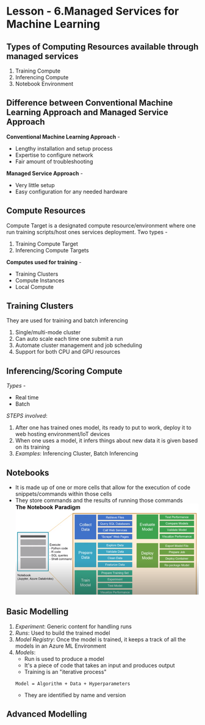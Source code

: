 # Lesson - 6.Managed Services for Machine Learning

## Types of Computing Resources available through managed services
1. Training Compute 
2. Inferencing Compute
3. Notebook Environment


## Difference between Conventional Machine Learning Approach and Managed Service Approach
**Conventional Machine Learning Approach** -
- Lengthy installation and setup process
- Expertise to configure network
- Fair amount of troubleshooting

**Managed Service Approach** - 
- Very little setup
- Easy configuration for any needed hardware


## Compute Resources
Compute Target is a designated compute resource/environment where one run training scripts/host ones services deployment. Two types - 
1. Training Compute Target
2. Inferencing Compute Targets

**Computes used for training** - 
- Training Clusters
- Compute Instances
- Local Compute


## Training Clusters
They are used for training and batch inferencing
1. Single/multi-mode cluster
2. Can auto scale each time one submit a run
3. Automate cluster management and job scheduling 
4. Support for both CPU and GPU resources


## Inferencing/Scoring Compute 
*Types* -
- Real time 
- Batch

*STEPS involved*:
   1. After one has trained ones model, its ready to put to work, deploy it to web hosting environment/IoT devices
   2. When one uses a model, it infers things about new data it is given based on its training
   3. *Examples*: Inferencing Cluster, Batch Inferencing


## Notebooks 
- It is made up of one or more cells that allow for the execution of code snippets/commands within those cells
- They store commands and the results of running those commands
![notebook paradigm](/images/img21.PNG)


## Basic Modelling
1. *Experiment*: Generic content for handling runs
2. *Runs*: Used to build the trained model
3. *Model Registry*: Once the model is trained, it keeps a track of all the models in an Azure ML Environment 
4. *Models*:
   - Run is used to produce a model
   - It's a piece of code that takes an input and produces output
   - Training is an "iterative process" 
   ```
   Model = Algorithm + Data + Hyperparameters
   ```
   - They are identified by name and version
   
   
## Advanced Modelling







